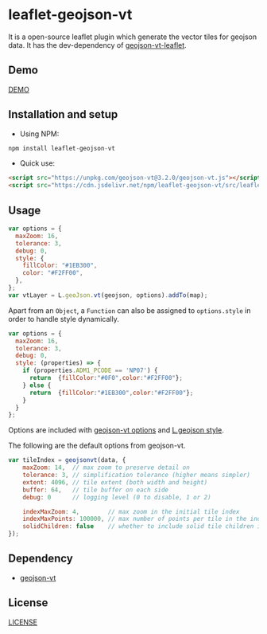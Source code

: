 # leaflet-geojson-vt

It is a open-source leaflet plugin which generate the vector tiles for geojson data. It has the dev-dependency of [geojson-vt-leaflet](https://github.com/handygeospatial/geojson-vt-leaflet).

## Demo

[DEMO](https://iamtekson.github.io/leaflet-geojson-vt/demo/)

## Installation and setup

- Using NPM:

```js
npm install leaflet-geojson-vt
```

- Quick use:

```html
<script src="https://unpkg.com/geojson-vt@3.2.0/geojson-vt.js"></script>
<script src="https://cdn.jsdelivr.net/npm/leaflet-geojson-vt/src/leaflet-geojson-vt.min.js"></script>
```

## Usage

```js
var options = {
  maxZoom: 16,
  tolerance: 3,
  debug: 0,
  style: {
    fillColor: "#1EB300",
    color: "#F2FF00",
  },
};
var vtLayer = L.geoJson.vt(geojson, options).addTo(map);
```

Apart from an `Object`, a `Function` can also be assigned to `options.style` in order to handle style dynamically.

```js
var options = {
  maxZoom: 16,
  tolerance: 3,
  debug: 0,
  style: (properties) => {
    if (properties.ADM1_PCODE == 'NP07') {
      return  {fillColor:"#0F0",color:"#F2FF00"};
    } else {
      return  {fillColor:"#1EB300",color:"#F2FF00"};
    }
  }
};
```

Options are included with [geojson-vt options](https://github.com/mapbox/geojson-vt#options) and [L.geojson style](http://leafletjs.com/reference.html#path-options).

The following are the default options from geojson-vt.

```js
var tileIndex = geojsonvt(data, {
    maxZoom: 14,  // max zoom to preserve detail on
    tolerance: 3, // simplification tolerance (higher means simpler)
    extent: 4096, // tile extent (both width and height)
    buffer: 64,   // tile buffer on each side
    debug: 0      // logging level (0 to disable, 1 or 2)

    indexMaxZoom: 4,        // max zoom in the initial tile index
    indexMaxPoints: 100000, // max number of points per tile in the index
    solidChildren: false    // whether to include solid tile children in the index
});
```

## Dependency

- [geojson-vt](https://github.com/mapbox/geojson-vt)

## License

[LICENSE](LICENSE)
